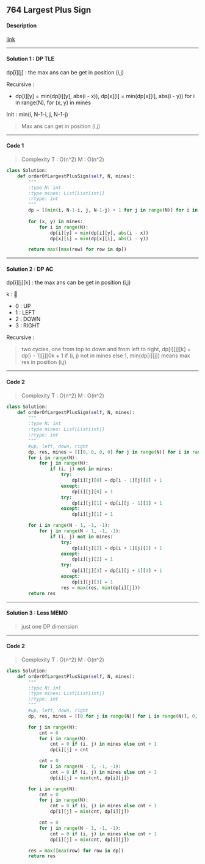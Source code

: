 ## 764 Largest Plus Sign

#### Description

[link](https://leetcode.com/problems/largest-plus-sign/description/)

---

#### Solution 1 : DP TLE

dp[i][j] : the max ans can be get in position (i,j)

Recursive :

- dp[i][y] = min(dp[i][y], abs(i - x)), dp[x][i] = min(dp[x][i], abs(i - y)) for i in range(N), for (x, y) in mines

Init : min(i, N-1-i, j, N-1-j)

> Max ans can get in position (i,j)

---

#### Code 1

> Complexity  T : O(n^2)   M : O(n^2)

```py
class Solution:
    def orderOfLargestPlusSign(self, N, mines):
        """
        :type N: int
        :type mines: List[List[int]]
        :rtype: int
        """
        dp = [[min(i, N-1-i, j, N-1-j) + 1 for j in range(N)] for i in range(N)]
        
        for (x, y) in mines:
            for i in range(N):
                dp[i][y] = min(dp[i][y], abs(i - x))
                dp[x][i] = min(dp[x][i], abs(i - y))

        return max([max(row) for row in dp])
```

---

#### Solution 2 : DP AC

dp[i][j][k] : the max ans can be get in position (i,j)

k :

- 0 : UP
- 1 : LEFT
- 2 : DOWN
- 3 : RIGHT

Recursive :

> two cycles, one from top to down and from left to right, dp[i][j][k] = dp[i - 1][j][0k + 1 if (i, j) not in mines else 1, min(dp[i][j]) means max res in position (i,j)

---

#### Code 2

> Complexity  T : O(n^2)   M : O(n^2)

```py
class Solution:
    def orderOfLargestPlusSign(self, N, mines):
        """
        :type N: int
        :type mines: List[List[int]]
        :rtype: int
        """
        #up, left, down, right
        dp, res, mines = [[[0, 0, 0, 0] for j in range(N)] for i in range(N)], 0, {(i, j) for i, j in mines}
        for i in range(N):
            for j in range(N):
                if (i, j) not in mines:
                    try:
                        dp[i][j][0] = dp[i - 1][j][0] + 1
                    except:
                        dp[i][j][0] = 1
                    try:
                        dp[i][j][1] = dp[i][j - 1][1] + 1
                    except:
                        dp[i][j][1] = 1

        for i in range(N - 1, -1, -1):
            for j in range(N - 1, -1, -1):
                if (i, j) not in mines:
                    try:
                        dp[i][j][2] = dp[i + 1][j][2] + 1
                    except:
                        dp[i][j][2] = 1
                    try:
                        dp[i][j][3] = dp[i][j + 1][3] + 1
                    except:
                        dp[i][j][3] = 1
                    res = max(res, min(dp[i][j]))
        return res
```

---

#### Solution 3 : Less MEMO

> just one DP dimension

---

#### Code 2

> Complexity  T : O(n^2)   M : O(n^2)

```py
class Solution:
    def orderOfLargestPlusSign(self, N, mines):
        """
        :type N: int
        :type mines: List[List[int]]
        :rtype: int
        """
        #up, left, down, right
        dp, res, mines = [[0 for j in range(N)] for i in range(N)], 0, {(i, j) for i, j in mines}

        for j in range(N):
            cnt = 0
            for i in range(N):
                cnt = 0 if (i, j) in mines else cnt + 1
                dp[i][j] = cnt

            cnt = 0
            for i in range(N - 1, -1, -1):
                cnt = 0 if (i, j) in mines else cnt + 1
                dp[i][j] = min(cnt, dp[i][j])

        for i in range(N):
            cnt = 0
            for j in range(N):
                cnt = 0 if (i, j) in mines else cnt + 1
                dp[i][j] = min(cnt, dp[i][j])

            cnt = 0
            for j in range(N - 1, -1, -1):
                cnt = 0 if (i, j) in mines else cnt + 1
                dp[i][j] = min(cnt, dp[i][j])

        res = max([max(row) for row in dp])
        return res
```